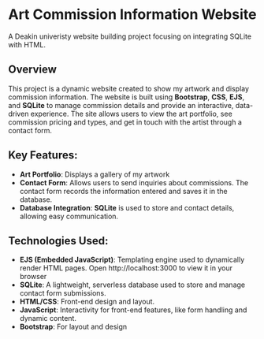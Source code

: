 # Art Commission Information Website
A Deakin univeristy website building project focusing on integrating SQLite with HTML.

## Overview
This project is a dynamic website created to show my artwork and display commission information. The website is built using **Bootstrap**, **CSS**, **EJS**, and **SQLite** to manage commission details and provide an interactive, data-driven experience. 
The site allows users to view the art portfolio, see commission pricing and types, and get in touch with the artist through a contact form.

## Key Features:
- **Art Portfolio**: Displays a gallery of my artwork
- **Contact Form**: Allows users to send inquiries about commissions. The contact form records the information entered and saves it in the database.
- **Database Integration**: **SQLite** is used to store and contact details, allowing easy communication.

## Technologies Used:
- **EJS (Embedded JavaScript)**: Templating engine used to dynamically render HTML pages. Open http://localhost:3000 to view it in your browser
- **SQLite**: A lightweight, serverless database used to store and manage contact form submissions.
- **HTML/CSS**: Front-end design and layout.
- **JavaScript**: Interactivity for front-end features, like form handling and dynamic content.
- **Bootstrap**: For layout and design


